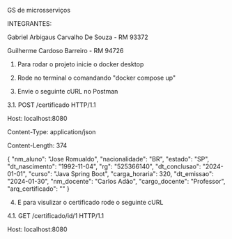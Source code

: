 GS de microsserviços

INTEGRANTES:

Gabriel Arbigaus Carvalho De Souza - RM 93372

Guilherme Cardoso Barreiro - RM 94726

1. Para rodar o projeto inicie o docker desktop

2. Rode no terminal o comandando "docker compose up"

3. Envie o seguinte cURL no Postman

3.1. POST /certificado HTTP/1.1

Host: localhost:8080

Content-Type: application/json

Content-Length: 374

{
    "nm_aluno": "Jose Romualdo",
    "nacionalidade": "BR",
    "estado": "SP",
    "dt_nascimento": "1992-11-04",
    "rg": "525366140",
    "dt_conclusao": "2024-01-01",
    "curso": "Java Spring Boot",
    "carga_horaria": 320,
    "dt_emissao": "2024-01-30",
    "nm_docente": "Carlos Adão",
    "cargo_docente": "Professor",
    "arq_certificado": ""
}

4. E para visulizar o certificado rode o seguinte cURL

4.1. GET /certificado/id/1 HTTP/1.1

Host: localhost:8080

